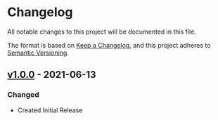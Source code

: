# Changelog

All notable changes to this project will be documented in this file.

The format is based on [Keep a Changelog](https://keepachangelog.com/en/1.0.0/),
and this project adheres to [Semantic Versioning](https://semver.org/spec/v2.0.0.html).

## [v1.0.0] - 2021-06-13

### Changed

- Created Initial Release

[v1.0.0]: https://github.com/envato/influx-router/releases/tag/v1.0.0
